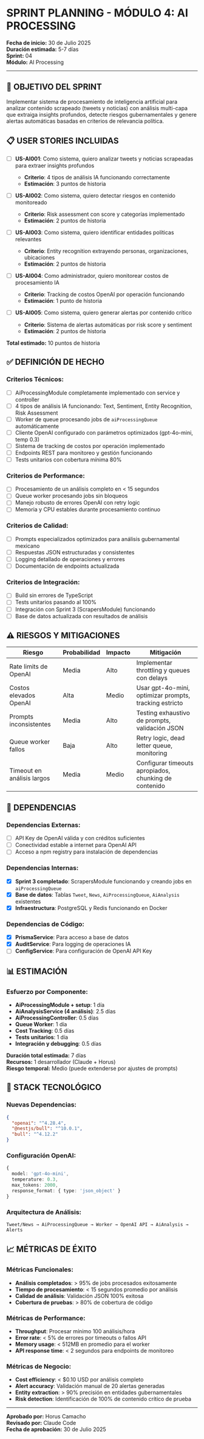 # SPRINT PLANNING - MÓDULO 4: AI PROCESSING

**Fecha de inicio:** 30 de Julio 2025  
**Duración estimada:** 5-7 días  
**Sprint:** 04  
**Módulo:** AI Processing  

---

## 🎯 OBJETIVO DEL SPRINT

Implementar sistema de procesamiento de inteligencia artificial para analizar contenido scrapeado (tweets y noticias) con análisis multi-capa que extraiga insights profundos, detecte riesgos gubernamentales y genere alertas automáticas basadas en criterios de relevancia política.

## 📋 USER STORIES INCLUIDAS

- [ ] **US-AI001**: Como sistema, quiero analizar tweets y noticias scrapeadas para extraer insights profundos
  - **Criterio**: 4 tipos de análisis IA funcionando correctamente
  - **Estimación**: 3 puntos de historia

- [ ] **US-AI002**: Como sistema, quiero detectar riesgos en contenido monitoreado
  - **Criterio**: Risk assessment con score y categorías implementado
  - **Estimación**: 2 puntos de historia

- [ ] **US-AI003**: Como sistema, quiero identificar entidades políticas relevantes
  - **Criterio**: Entity recognition extrayendo personas, organizaciones, ubicaciones
  - **Estimación**: 2 puntos de historia

- [ ] **US-AI004**: Como administrador, quiero monitorear costos de procesamiento IA
  - **Criterio**: Tracking de costos OpenAI por operación funcionando
  - **Estimación**: 1 punto de historia

- [ ] **US-AI005**: Como sistema, quiero generar alertas por contenido crítico
  - **Criterio**: Sistema de alertas automáticas por risk score y sentiment
  - **Estimación**: 2 puntos de historia

**Total estimado:** 10 puntos de historia

## ✅ DEFINICIÓN DE HECHO

### Criterios Técnicos:
- [ ] AiProcessingModule completamente implementado con service y controller
- [ ] 4 tipos de análisis IA funcionando: Text, Sentiment, Entity Recognition, Risk Assessment
- [ ] Worker de queue procesando jobs de `aiProcessingQueue` automáticamente
- [ ] Cliente OpenAI configurado con parámetros optimizados (gpt-4o-mini, temp 0.3)
- [ ] Sistema de tracking de costos por operación implementado
- [ ] Endpoints REST para monitoreo y gestión funcionando
- [ ] Tests unitarios con cobertura mínima 80%

### Criterios de Performance:
- [ ] Procesamiento de un análisis completo en < 15 segundos
- [ ] Queue worker procesando jobs sin bloqueos
- [ ] Manejo robusto de errores OpenAI con retry logic
- [ ] Memoria y CPU estables durante procesamiento continuo

### Criterios de Calidad:
- [ ] Prompts especializados optimizados para análisis gubernamental mexicano
- [ ] Respuestas JSON estructuradas y consistentes
- [ ] Logging detallado de operaciones y errores
- [ ] Documentación de endpoints actualizada

### Criterios de Integración:
- [ ] Build sin errores de TypeScript
- [ ] Tests unitarios pasando al 100%
- [ ] Integración con Sprint 3 (ScrapersModule) funcionando
- [ ] Base de datos actualizada con resultados de análisis

## ⚠️ RIESGOS Y MITIGACIONES

| Riesgo | Probabilidad | Impacto | Mitigación |
|--------|--------------|---------|------------|
| Rate limits de OpenAI | Media | Alto | Implementar throttling y queues con delays |
| Costos elevados OpenAI | Alta | Medio | Usar gpt-4o-mini, optimizar prompts, tracking estricto |
| Prompts inconsistentes | Media | Alto | Testing exhaustivo de prompts, validación JSON |
| Queue worker fallos | Baja | Alto | Retry logic, dead letter queue, monitoring |
| Timeout en análisis largos | Media | Medio | Configurar timeouts apropiados, chunking de contenido |

## 🔗 DEPENDENCIAS

### Dependencias Externas:
- [ ] API Key de OpenAI válida y con créditos suficientes
- [ ] Conectividad estable a internet para OpenAI API
- [ ] Acceso a npm registry para instalación de dependencias

### Dependencias Internas:
- [x] **Sprint 3 completado**: ScrapersModule funcionando y creando jobs en `aiProcessingQueue`
- [x] **Base de datos**: Tablas `Tweet`, `News`, `AiProcessingQueue`, `AiAnalysis` existentes
- [x] **Infraestructura**: PostgreSQL y Redis funcionando en Docker

### Dependencias de Código:
- [x] **PrismaService**: Para acceso a base de datos
- [x] **AuditService**: Para logging de operaciones IA
- [ ] **ConfigService**: Para configuración de OpenAI API Key

## 📊 ESTIMACIÓN

### Esfuerzo por Componente:
- **AiProcessingModule + setup**: 1 día
- **AiAnalysisService (4 análisis)**: 2.5 días
- **AiProcessingController**: 0.5 días
- **Queue Worker**: 1 día
- **Cost Tracking**: 0.5 días
- **Tests unitarios**: 1 día
- **Integración y debugging**: 0.5 días

**Duración total estimada:** 7 días  
**Recursos:** 1 desarrollador (Claude + Horus)  
**Riesgo temporal:** Medio (puede extenderse por ajustes de prompts)

## 🔧 STACK TECNOLÓGICO

### Nuevas Dependencias:
```json
{
  "openai": "^4.28.4",
  "@nestjs/bull": "^10.0.1",
  "bull": "^4.12.2"
}
```

### Configuración OpenAI:
```typescript
{
  model: 'gpt-4o-mini',
  temperature: 0.3,
  max_tokens: 2000,
  response_format: { type: 'json_object' }
}
```

### Arquitectura de Análisis:
```
Tweet/News → AiProcessingQueue → Worker → OpenAI API → AiAnalysis → Alerts
```

## 📈 MÉTRICAS DE ÉXITO

### Métricas Funcionales:
- **Análisis completados**: > 95% de jobs procesados exitosamente
- **Tiempo de procesamiento**: < 15 segundos promedio por análisis
- **Calidad de análisis**: Validación JSON 100% exitosa
- **Cobertura de pruebas**: > 80% de cobertura de código

### Métricas de Performance:
- **Throughput**: Procesar mínimo 100 análisis/hora
- **Error rate**: < 5% de errores por timeouts o fallos API
- **Memory usage**: < 512MB en promedio para el worker
- **API response time**: < 2 segundos para endpoints de monitoreo

### Métricas de Negocio:
- **Cost efficiency**: < $0.10 USD por análisis completo
- **Alert accuracy**: Validación manual de 20 alertas generadas
- **Entity extraction**: > 90% precisión en entidades gubernamentales
- **Risk detection**: Identificación de 100% de contenido crítico de prueba

---

**Aprobado por:** Horus Camacho  
**Revisado por:** Claude Code  
**Fecha de aprobación:** 30 de Julio 2025